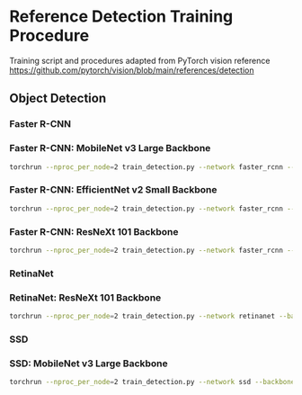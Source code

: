 # Reference Detection Training Procedure

Training script and procedures adapted from PyTorch vision reference
<https://github.com/pytorch/vision/blob/main/references/detection>

## Object Detection

### Faster R-CNN

### Faster R-CNN: MobileNet v3 Large Backbone

```sh
torchrun --nproc_per_node=2 train_detection.py --network faster_rcnn --backbone mobilenet_v3_large --backbone-param 1 --backbone-epoch 0 --freeze-backbone --lr 0.02 --lr-scheduler step --lr-step-size 5 --lr-step-gamma 0.93 --batch-size 16 --epochs 100
```

### Faster R-CNN: EfficientNet v2 Small Backbone

```sh
torchrun --nproc_per_node=2 train_detection.py --network faster_rcnn --backbone efficientnet_v2_s --backbone-epoch 0 --freeze-backbone --lr 0.02 --lr-scheduler step --lr-step-size 5 --lr-step-gamma 0.93 --batch-size 16 --epochs 100
```

### Faster R-CNN: ResNeXt 101 Backbone

```sh
torchrun --nproc_per_node=2 train_detection.py --network faster_rcnn --backbone resnext --backbone-param 101 --backbone-epoch 0 --freeze-backbone --lr 0.02 --lr-scheduler step --lr-step-size 5 --lr-step-gamma 0.93 --batch-size 16 --epochs 100
```

### RetinaNet

### RetinaNet: ResNeXt 101 Backbone

```sh
torchrun --nproc_per_node=2 train_detection.py --network retinanet --backbone resnext --backbone-param 101 --backbone-epoch 0 --freeze-backbone --lr 0.01 --lr-scheduler step --lr-step-size 5 --lr-step-gamma 0.93 --batch-size 16 --epochs 100
```

### SSD

### SSD: MobileNet v3 Large Backbone

```sh
torchrun --nproc_per_node=2 train_detection.py --network ssd --backbone mobilenet_v3_large --backbone-param 1 --backbone-epoch 0 --freeze-backbone-stages 4 --lr 0.015 --lr-scheduler cosine --batch-size 128 --epochs 300 --wd 0.00002
```
